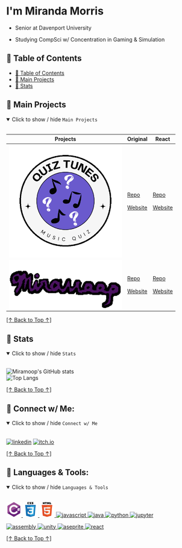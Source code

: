 <h1 align="left">I'm Miranda Morris</h1>

- Senior at Davenport University 

- Studying CompSci w/ Concentration in Gaming & Simulation

## 📝 Table of Contents

- [📝 Table of Contents](#-table-of-contents)
- [📝 Main Projects](#-main-projects)
- [📝 Stats](#-stats)

  
## 📝 Main Projects
<details open>
    <summary>Click to show / hide <code>Main Projects</code></summary><br>

| Projects  | Original | React |
| ------------- | ------------- | ------------- |
| <img align="center" src="QuizTunesLogo.png" alt="Quiz Tunes Logo" width="300">  | [Repo](https://github.com/Miramoop/Quiz-Tunes) <br><br> [Website](https://miramoop.github.io/Quiz-Tunes)  | [Repo](https://github.com/Miramoop/Quiz-Tunes-React) <br><br> [Website](https://www.quiztunes.com/) |
| <img align="center" src="miramoopLogo.png" alt="Miramoop Logo" width="300">  | [Repo](https://github.com/Miramoop/miramoop.github.io) <br><br> [Website](https://miramoop.github.io/) | [Repo](https://github.com/Miramoop/miramoop-github-io-react) <br><br> [Website](https://www.miramoop.com/) |

[[↑ Back to Top ↑]](#-table-of-contents)

</details>
  
## 📝 Stats
<details open>
    <summary>Click to show / hide <code>Stats</code></summary><br>
  
![Miramoop's GitHub stats](https://github-readme-stats.vercel.app/api?username=miramoop&hide=contribs&show_icons=true&theme=transparent)
<br>
![Top Langs](https://github-readme-stats.vercel.app/api/top-langs/?username=miramoop&hide_progress=true)

[[↑ Back to Top ↑]](#-table-of-contents)

</details>

## 📝 Connect w/ Me:
<details open>
    <summary>Click to show / hide <code>Connect w/ Me</code></summary><br>
  
<a href="https://linkedin.com/in/mirandamorris845" target="blank"><img align="center" src="https://raw.githubusercontent.com/rahuldkjain/github-profile-readme-generator/master/src/images/icons/Social/linked-in-alt.svg" alt="linkedin" height="30" width="40" /></a>
<a href="https://juniperistic.itch.io/" target="blank"><img align="center" src="https://static-00.iconduck.com/assets.00/itch-io-icon-512x512-wwio9bi8.png" alt="itch.io" height="40" width="40" /></a>
</p>

[[↑ Back to Top ↑]](#-table-of-contents)

</details>

## 📝 Languages & Tools:
<details open>
    <summary>Click to show / hide <code>Languages & Tools</code></summary><br>
  
<p align="left"> <a href="https://www.w3schools.com/cs/" target="_blank" rel="noreferrer"> <img src="https://raw.githubusercontent.com/devicons/devicon/master/icons/csharp/csharp-original.svg" alt="csharp" width="40" height="40"/> </a> <a href="https://www.w3schools.com/css/" target="_blank" rel="noreferrer"> <img src="https://raw.githubusercontent.com/devicons/devicon/master/icons/css3/css3-original-wordmark.svg" alt="css3" width="40" height="40"/> </a> <a href="https://html.spec.whatwg.org/multipage/" target="_blank" rel="noreferrer"> <img src="https://raw.githubusercontent.com/devicons/devicon/master/icons/html5/html5-original-wordmark.svg" alt="html5" width="40" height="40"/> </a> <a href="https://developer.mozilla.org/en-US/docs/Web/JavaScript" target="_blank" rel="noreferrer"> <img src="https://static.vecteezy.com/system/resources/previews/027/127/560/original/javascript-logo-javascript-icon-transparent-free-png.png" alt="javascript" width="40" height="40"/> </a>  <a href="https://docs.oracle.com/javase/specs/index.html" target="_blank" rel="noreferrer"> <img src="https://upload.wikimedia.org/wikipedia/en/thumb/3/30/Java_programming_language_logo.svg/800px-Java_programming_language_logo.svg.png" alt="java" width="40" height="40"/> </a> <a href="https://www.python.org/doc/" target="_blank" rel="noreferrer"> <img src="https://upload.wikimedia.org/wikipedia/commons/thumb/c/c3/Python-logo-notext.svg/800px-Python-logo-notext.svg.png" alt="python" width="40" height="40"/> </a>  <a href="https://jupyter.org/" target="_blank" rel="noreferrer"> <img src="https://upload.wikimedia.org/wikipedia/commons/thumb/3/38/Jupyter_logo.svg/1200px-Jupyter_logo.svg.png" alt="jupyter" width="40" height="40"/></p> <a href="https://en.wikipedia.org/wiki/Assembly_language" target="_blank" rel="noreferrer"> <img src="https://static-00.iconduck.com/assets.00/assembly-icon-1024x1024-lc5e1bk1.png" alt="assembly" width="40" height="40"/> <a href="https://unity.com/" target="_blank" rel="noreferrer"> <img src="https://www.vectorlogo.zone/logos/unity3d/unity3d-icon.svg" alt="unity" width="40" height="40"/> </a> <a href="https://www.aseprite.org/" target="_blank" rel="noreferrer"> <img src="https://community.aseprite.org/uploads/default/original/2X/6/66c33251292331d29585d32632c3870651b66e01.png" alt="aseprite" width="40" height="40"/><a href="https://react.dev/" target="_blank" rel="noreferrer"> <img src="https://upload.wikimedia.org/wikipedia/commons/thumb/3/30/React_Logo_SVG.svg/120px-React_Logo_SVG.svg.png" alt="react" width="40" height="40"/>

</p>

[[↑ Back to Top ↑]](#-table-of-contents)

</details>



<!--<p><img align="left" src="https://github-readme-stats.vercel.app/api/top-langs?username=juniperistic&show_icons=true&locale=en&layout=compact" alt="juniperistic" /></p>  -->


